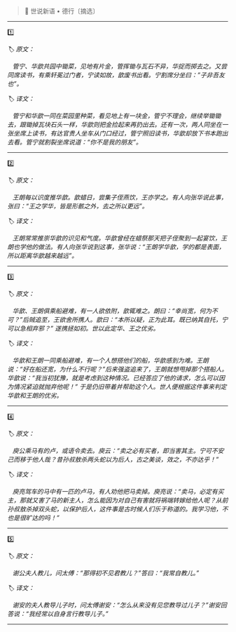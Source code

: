 > 📖 世说新语 • 德行〔摘选〕

---

1️⃣

_🏷️ 原文：_

&nbsp;&nbsp; _管宁、华歆共园中锄菜，见地有片金，管挥锄与瓦石不异，华捉而掷去之。又尝同席读书，有乘轩冕过门者，宁读如故，歆废书出看。宁割席分坐曰：”子非吾友也”。_

_🏷️ 译文：_

&nbsp;&nbsp; _管宁和华歆一同在菜园里种菜，看见地上有一块金，管宁不理会，继续举锄锄去，跟锄掉瓦块石头一样，华歆则把金捡起来再扔出去。还有一次，两人同坐在一张坐席上读书，有达官贵人坐车从门口经过，管宁照旧读书，华歆却放下书本跑出去看。管宁就割裂坐席说道：“你不是我的朋友”。_

---

2️⃣

_🏷️ 原文：_

&nbsp;&nbsp; _王朗每以识度推华歆。歆蜡日，尝集子侄燕饮，王亦学之。有人向张华说此事，张曰：“王之学华，皆是形骸之外，去之所以更远”。_

_🏷️ 译文：_

&nbsp;&nbsp; _王朗常常推崇华歆的识见和气度。华歆曾经在蜡祭那天把子侄聚到一起宴饮，王朗也学他的做法。有人向张华说到这事，张华说：“王朗学华歆，学的都是表面，所以距离华歆越来越远”。_

---

3️⃣

_🏷️ 原文：_

&nbsp;&nbsp; _华歆、王朗俱乘船避难，有一人欲依附，歆辄难之。朗曰：“幸尚宽，何为不可？”后贼追至，王欲舍所携人。歆曰：“本所以疑，正为此耳。既已纳其自托，宁可以急相弃邪？” 遂携拯如初。世以此定华、王之优劣。_

_🏷️ 译文：_

&nbsp;&nbsp; _华歆和王朗一同乘船避难，有一个人想搭他们的船，华歆感到为难。王朗说：“好在船还宽，为什么不行呢？”后来强盗追来了，王朗就想甩掉那个搭船人。华歆说：“我当初犹豫，就是考虑到这种情况。已经答应了他的请求，怎么可以因为情况紧迫就抛弃他呢！” 于是仍旧带着并帮助这个人。世人便根据这件事来判定华歆和王朗的优劣。_

---

4️⃣

_🏷️ 原文：_

&nbsp;&nbsp; _庾公乘马有的卢，或语令卖去。庾云：“卖之必有买者，即当害其主。宁可不安己而移于他人哉？昔孙叔敖杀两头蛇以为后人，古之美谈，效之，不亦达乎！”_

_🏷️ 译文：_

&nbsp;&nbsp; _庾亮驾车的马中有一匹的卢马，有人劝他把马卖掉。庾亮说：“卖马，必定有买主，那就又害了马的新主人，怎么能因为对自己有害就将祸端转嫁给他人呢？从前孙叔敖杀掉双头蛇，以保护后人，这件事是古时候人们乐于称道的。我学习他，不也是很旷达的吗！”_

---

5️⃣

_🏷️ 原文：_

&nbsp;&nbsp; _谢公夫人教儿，问太傅：“那得初不见君教儿？”答曰：“我常自教儿。”_

_🏷️ 译文：_

&nbsp;&nbsp; _谢安的夫人教导儿子时，问太傅谢安：“怎么从来没有见您教导过儿子？”谢安回答说：“我经常以自身言行教导儿子。”_

---